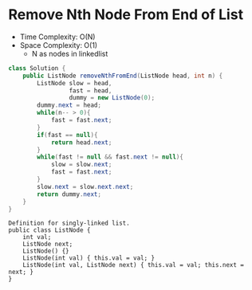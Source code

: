 # Remove Nth Node From End of List

- Time Complexity: O(N)
- Space Complexity: O(1)
  - N as nodes in linkedlist

```java
class Solution {
    public ListNode removeNthFromEnd(ListNode head, int n) {
        ListNode slow = head,
                 fast = head,
                 dummy = new ListNode(0);
        dummy.next = head;
        while(n-- > 0){
            fast = fast.next;
        }
        if(fast == null){
            return head.next;
        }
        while(fast != null && fast.next != null){
            slow = slow.next;
            fast = fast.next;
        }
        slow.next = slow.next.next;
        return dummy.next;
    }
}
```

```
Definition for singly-linked list.
public class ListNode {
    int val;
    ListNode next;
    ListNode() {}
    ListNode(int val) { this.val = val; }
    ListNode(int val, ListNode next) { this.val = val; this.next = next; }
}
```
